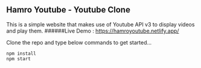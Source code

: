 ## Hamro Youtube - Youtube Clone

This is a simple website that makes use of Youtube API v3 to display videos and play them.
######Live Demo : https://hamroyoutube.netlify.app/

Clone the repo and type below commands to get started...

```
npm install
npm start
```
